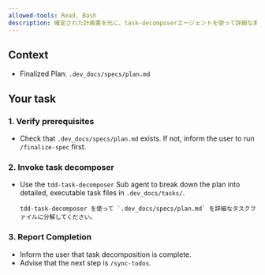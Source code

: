 ```yaml
---
allowed-tools: Read, Bash
description: 確定された計画書を元に、task-decomposerエージェントを使って詳細な実行タスクファイル群に分解します。
---
```


## Context
- Finalized Plan: `.dev_docs/specs/plan.md`

## Your task

### 1. Verify prerequisites
- Check that `.dev_docs/specs/plan.md` exists. If not, inform the user to run `/finalize-spec` first.

### 2. Invoke task decomposer
- Use the `tdd-task-decomposer` Sub agent to break down the plan into detailed, executable task files in `.dev_docs/tasks/`.
  ```
  tdd-task-decomposer を使って `.dev_docs/specs/plan.md` を詳細なタスクファイルに分解してください。
  ```

### 3. Report Completion
- Inform the user that task decomposition is complete.
- Advise that the next step is `/sync-todos`.